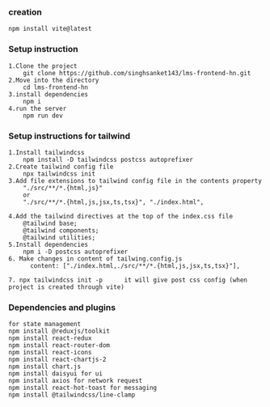### creation 
    npm install vite@latest
### Setup instruction
    1.Clone the project
        git clone https://github.com/singhsanket143/lms-frontend-hn.git
    2.Move into the directory
        cd lms-frontend-hn
    3.install dependencies
        npm i
    4.run the server
        npm run dev
### Setup instructions for tailwind

    1.Install tailwindcss
        npm install -D tailwindcss postcss autoprefixer
    2.Create tailwind config file
        npx tailwindcss init
    3.Add file extensions to tailwind config file in the contents property
        "./src/**/*.{html,js}"
        or
        "./src/**/*.{html,js,jsx,ts,tsx}", "./index.html",

    4.Add the tailwind directives at the top of the index.css file
        @tailwind base;
        @tailwind components;
        @tailwind utilities;
    5.Install dependencies 
        npm i -D postcss autoprefixer
    6. Make changes in content of tailwing.config.js
          content: ["./index.html,./src/**/*.{html,js,jsx,ts,tsx}"],

    7. npx tailwindcss init -p      it will give post css config (when project is created through vite)
### Dependencies and plugins
    for state management
    npm install @reduxjs/toolkit
    npm install react-redux
    npm install react-router-dom
    npm install react-icons
    npm install react-chartjs-2
    npm install chart.js
    npm install daisyui for ui
    npm install axios for network request
    npm install react-hot-toast for messaging
    npm install @tailwindcss/line-clamp